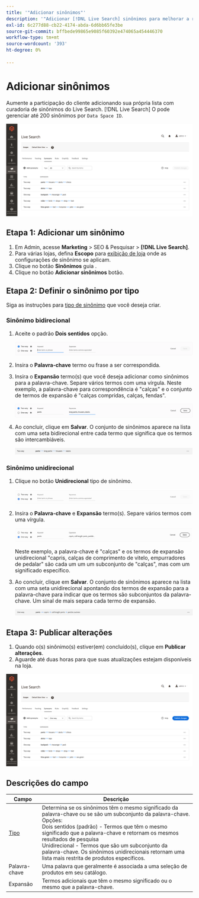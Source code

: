 ```yaml
---
title: '"Adicionar sinônimos"'
description: '"Adicionar [!DNL Live Search] sinônimos para melhorar a resposta às solicitações de pesquisa."'
exl-id: 6c277d88-cb22-4174-abda-6d6bb65fe3be
source-git-commit: bffbede99865e9085f60392e474065a454446370
workflow-type: tm+mt
source-wordcount: '393'
ht-degree: 0%

---
```


# Adicionar sinônimos

Aumente a participação do cliente adicionando sua própria lista com curadoria de sinônimos do Live Search. [!DNL Live Search] O pode gerenciar até 200 sinônimos por `Data Space ID`.

![[!DNL Live Search] sinônimos](assets/synonym-workspace.png)

## Etapa 1: Adicionar um sinônimo

1. Em Admin, acesse **Marketing** > SEO &amp; Pesquisar > **[!DNL Live Search]**.
1. Para várias lojas, defina **Escopo** para [exibição de loja](https://docs.magento.com/user-guide/configuration/scope.html) onde as configurações de sinônimo se aplicam.
1. Clique no botão **Sinônimos** guia .
1. Clique no botão **Adicionar sinônimos** botão.

## Etapa 2: Definir o sinônimo por tipo

Siga as instruções para [tipo de sinônimo](synonyms-type.md) que você deseja criar.

### Sinônimo bidirecional

1. Aceite o padrão **Dois sentidos** opção.

   ![Adicionar sinônimo bidirecional](assets/synonym-add-two-way.png)


1. Insira o **Palavra-chave** termo ou frase a ser correspondida.
1. Insira o **Expansão** termo(s) que você deseja adicionar como sinônimos para a palavra-chave. Separe vários termos com uma vírgula.
Neste exemplo, a palavra-chave para correspondência é &quot;calças&quot; e o conjunto de termos de expansão é &quot;calças compridas, calças, fendas&quot;.

   ![Exemplo de sinônimo bidirecional](assets/synonym-add-two-way-example.png)

1. Ao concluir, clique em **Salvar**.
O conjunto de sinônimos aparece na lista com uma seta bidirecional entre cada termo que significa que os termos são intercambiáveis.

   ![Sinônimo bidirecional](assets/synonym-two-way.png)

### Sinônimo unidirecional

1. Clique no botão **Unidirecional** tipo de sinônimo.

   ![Adicionar sinônimo unidirecional](assets/synonym-add-one-way.png)

1. Insira o **Palavra-chave** e **Expansão** termo(s). Separe vários termos com uma vírgula.

   ![Exemplo de sinônimo unidirecional](assets/synonym-add-one-way-example.png)

   Neste exemplo, a palavra-chave é &quot;calças&quot; e os termos de expansão unidirecional &quot;capris, calças de comprimento de vitelo, empurradores de pedalar&quot; são cada um um um subconjunto de &quot;calças&quot;, mas com um significado específico.

1. Ao concluir, clique em **Salvar**.
O conjunto de sinônimos aparece na lista com uma seta unidirecional apontando dos termos de expansão para a palavra-chave para indicar que os termos são subconjuntos da palavra-chave. Um sinal de mais separa cada termo de expansão.

   ![Sinônimo unidirecional](assets/synonym-one-way.png)

## Etapa 3: Publicar alterações

1. Quando o(s) sinônimo(s) estiver(em) concluído(s), clique em **Publicar alterações**.
1. Aguarde até duas horas para que suas atualizações estejam disponíveis na loja.

![Publicar alterações](assets/synonym-publish.png)

## Descrições do campo

| Campo | Descrição |
|--- |--- |
| [Tipo](synonyms.md) | Determina se os sinônimos têm o mesmo significado da palavra-chave ou se são um subconjunto da palavra-chave. Opções:<br />Dois sentidos (padrão) - Termos que têm o mesmo significado que a palavra-chave e retornam os mesmos resultados de pesquisa<br />Unidirecional - Termos que são um subconjunto da palavra-chave. Os sinônimos unidirecionais retornam uma lista mais restrita de produtos específicos. |
| Palavra-chave | Uma palavra que geralmente é associada a uma seleção de produtos em seu catálogo. |
| Expansão | Termos adicionais que têm o mesmo significado ou o mesmo que a palavra-chave. |
